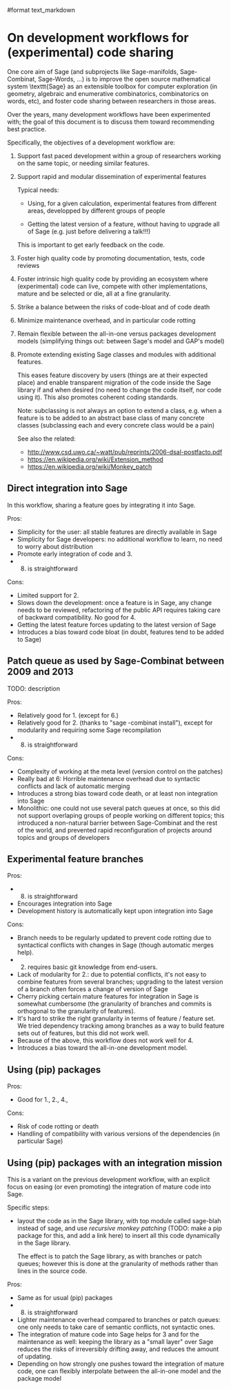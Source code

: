 #format text_markdown

# On development workflows for (experimental) code sharing

One core aim of Sage (and subprojects like Sage-manifolds,
Sage-Combinat, Sage-Words, ...)  is to improve the open source
mathematical system \texttt{Sage} as an extensible toolbox for
computer exploration (in geometry, algebraic and enumerative
combinatorics, combinatorics on words, etc), and foster code sharing
between researchers in those areas.

Over the years, many development workflows have been experimented
with; the goal of this document is to discuss them toward recommending
best practice.

Specifically, the objectives of a development workflow are:

1.  Support fast paced development within a group of researchers
    working on the same topic, or needing similar features.

2.  Support rapid and modular dissemination of experimental features

    Typical needs:

    - Using, for a given calculation, experimental features from
      different areas, developped by different groups of people

    - Getting the latest version of a feature, without having to
      upgrade all of Sage (e.g. just before delivering a talk!!!)

    This is important to get early feedback on the code.

3.  Foster high quality code by promoting documentation, tests, code reviews

4.  Foster intrinsic high quality code by providing an ecosystem where
    (experimental) code can live, compete with other implementations,
    mature and be selected or die, all at a fine granularity.

5.  Strike a balance between the risks of code-bloat and of code death

6.  Minimize maintenance overhead, and in particular code rotting

7.  Remain flexible between the all-in-one versus packages development models
    (simplifying things out: between Sage's model and GAP's model)

8.  Promote extending existing Sage classes and modules with additional features.

    This eases feature discovery by users (things are at their
    expected place) and enable transparent migration of the code
    inside the Sage library if and when desired (no need to change the
    code itself, nor code using it). This also promotes coherent
    coding standards.

    Note: subclassing is not always an option to extend a class,
    e.g. when a feature is to be added to an abstract base class of
    many concrete classes (subclassing each and every concrete class
    would be a pain)

    See also the related:
    - http://www.csd.uwo.ca/~watt/pub/reprints/2006-dsal-postfacto.pdf
    - https://en.wikipedia.org/wiki/Extension_method
    - https://en.wikipedia.org/wiki/Monkey_patch

## Direct integration into Sage

In this workflow, sharing a feature goes by integrating it into Sage.

Pros:

- Simplicity for the user: all stable features are directly available in Sage
- Simplicity for Sage developers: no additional workflow to learn, no
  need to worry about distribution
- Promote early integration of code and 3.
- 8. is straightforward

Cons:

- Limited support for 2.
- Slows down the development: once a feature is in Sage, any change
  needs to be reviewed, refactoring of the public API requires taking
  care of backward compatibility. No good for 4.
- Getting the latest feature forces updating to the latest version of Sage
- Introduces a bias toward code bloat (in doubt, features tend to be added to Sage)

## Patch queue as used by Sage-Combinat between 2009 and 2013

TODO: description

Pros:

- Relatively good for 1. (except for 6.)
- Relatively good for 2. (thanks to "sage -combinat install"), except
  for modularity and requiring some Sage recompilation
- 8. is straightforward

Cons:

- Complexity of working at the meta level (version control on the patches)
- Really bad at 6: Horrible maintenance overhead due to syntactic conflicts and lack of automatic merging
- Introduces a strong bias toward code death, or at least non integration into Sage
- Monolithic: one could not use several patch queues at once, so this
  did not support overlaping groups of people working on different
  topics; this introduced a non-natural barrier between Sage-Combinat
  and the rest of the world, and prevented rapid reconfiguration of
  projects around topics and groups of developers


## Experimental feature branches

Pros:

- 8. is straightforward
- Encourages integration into Sage
- Development history is automatically kept upon integration into Sage

Cons:

- Branch needs to be regularly updated to prevent code rotting due to
  syntactical conflicts with changes in Sage (though automatic merges help).
- 2. requires basic git knowledge from end-users.
- Lack of modularity for 2.: due to potential conflicts, it's not easy
  to combine features from several branches; upgrading to the latest
  version of a branch often forces a change of version of Sage
- Cherry picking certain mature features for integration in Sage is
  somewhat cumbersome (the granularity of branches and commits is
  orthogonal to the granularity of features).
- It's hard to strike the right granularity in terms of feature /
  feature set. We tried dependency tracking among branches as a way to
  build feature sets out of features, but this did not work well.
- Because of the above, this workflow does not work well for 4.
- Introduces a bias toward the all-in-one development model.

## Using (pip) packages

Pros:
- Good for 1., 2., 4.,

Cons:
- Risk of code rotting or death
- Handling of compatibility with various versions of the dependencies (in particular Sage)

## Using (pip) packages with an integration mission

This is a variant on the previous development workflow, with an
explicit focus on easing (or even promoting) the integration of mature
code into Sage.

Specific steps:

- layout the code as in the Sage library, with top module called
  sage-blah instead of sage, and use *recursive monkey patching*
  (TODO: make a pip package for this, and add a link here) to insert
  all this code dynamically in the Sage library.

  The effect is to patch the Sage library, as with branches or patch
  queues; however this is done at the granularity of methods rather
  than lines in the source code.

Pros:
- Same as for usual (pip) packages
- 8. is straightforward
- Lighter maintenance overhead compared to branches or patch queues:
  one only needs to take care of semantic conflicts, not syntactic
  ones.
- The integration of mature code into Sage helps for 3 and for the
  maintenance as well: keeping the library as a "small layer" over
  Sage reduces the risks of irreversibly drifting away, and reduces
  the amount of updating.
- Depending on how strongly one pushes toward the integration of
  mature code, one can flexibly interpolate between the all-in-one
  model and the package model
